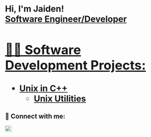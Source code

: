 <h1>Hi, I'm Jaiden! <br/><a href="https://www.linkedin.com/in/jaiden-devasia/">Software Engineer/Developer</a> <a href="https://github.com/JaidenDevasia101">

<h2>👨‍💻 Software Development Projects:</h2>

- <b>Unix in C++</b>
  - [Unix Utilities](https://github.com/JaidenDevasia101/Unix-Utilities)


<h2> 🤳 Connect with me:</h2>

[<img align="left" alt="JoshMadakor | LinkedIn" width="22px" src="https://cdn.jsdelivr.net/npm/simple-icons@v3/icons/linkedin.svg" />][linkedin]

[linkedin]: https://www.linkedin.com/in/jaiden-devasia/

<!--
**joshmadakor1/joshmadakor1** is a ✨ _special_ ✨ repository because its `README.md` (this file) appears on your GitHub profile.

Here are some ideas to get you started:

- 🔭 I’m currently working on ...
- 🌱 I’m currently learning ...
- 👯 I’m looking to collaborate on ...
- 🤔 I’m looking for help with ...
- 💬 Ask me about ...
- 📫 How to reach me: ...
- 😄 Pronouns: ...
- ⚡ Fun fact: ...
-->
